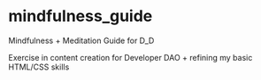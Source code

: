 # mindfulness_guide
Mindfulness + Meditation Guide for D_D

Exercise in content creation for Developer DAO + refining my basic HTML/CSS skills
